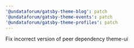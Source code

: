 ```yaml
---
'@undataforum/gatsby-theme-blog': patch
'@undataforum/gatsby-theme-events': patch
'@undataforum/gatsby-theme-profiles': patch
---
```


Fix incorrect version of peer dependency theme-ui
